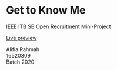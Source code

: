 # Get to Know Me
IEEE ITB SB Open Recruitment Mini-Project<br>

[Live preview](https://agreeable-rock-0211aaf10.azurestaticapps.net/)

Alifia Rahmah<br>
16520309<br>
Batch 2020